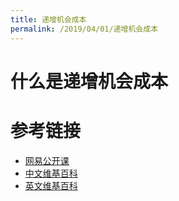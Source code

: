 ```yaml
---
title: 递增机会成本
permalink: /2019/04/01/递增机会成本
---
```


# 什么是递增机会成本

# 参考链接
- [网易公开课](https://open.163.com/movie/2011/11/4/4/M8LHSGLJP_M8LI2RU44.html)
- [中文维基百科]()
- [英文维基百科]()
